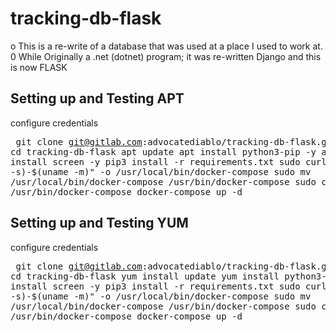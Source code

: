 
# tracking-db-flask
o  This is a re-write of a database that was used at a place I used to work at.
0 While Originally a .net (dotnet) program; it was re-written Django and this is now FLASK

## Setting up and Testing APT
configure credentials <pre>
git clone git@gitlab.com:advocatediablo/tracking-db-flask.git
cd tracking-db-flask
apt update
apt install python3-pip -y
apt-get install screen -y
pip3 install -r requirements.txt
sudo curl -L "https://github.com/docker/compose/releases/download/1.26.0/docker-compose-$(uname -s)-$(uname -m)"  -o /usr/local/bin/docker-compose
sudo mv /usr/local/bin/docker-compose /usr/bin/docker-compose
sudo chmod +x /usr/bin/docker-compose
docker-compose up -d
</pre>


## Setting up and Testing YUM
configure credentials <pre>
git clone git@gitlab.com:advocatediablo/tracking-db-flask.git
cd tracking-db-flask
yum install update
yum install python3-pip -y
yun install screen -y
pip3 install -r requirements.txt
sudo curl -L "https://github.com/docker/compose/releases/download/1.26.0/docker-compose-$(uname -s)-$(uname -m)"  -o /usr/local/bin/docker-compose
sudo mv /usr/local/bin/docker-compose /usr/bin/docker-compose
sudo chmod +x /usr/bin/docker-compose
docker-compose up -d
</pre>